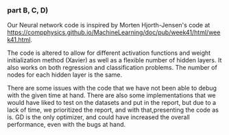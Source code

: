 ### part B, C, D) ####

Our Neural network code is inspired by Morten Hjorth-Jensen's code at https://compphysics.github.io/MachineLearning/doc/pub/week41/html/week41.html.

The code is altered to allow for different activation functions and weight initialization method (Xavier) as well as a flexible number of hidden layers.
It also works on both regression and classification problems.
The number of nodes for each hidden layer is the same.

There are some issues with the code that we have not been able to debug with the given time at hand. There are also some implementations that we would have liked to test on the datasets and put in the report, but due to a lack of time, we prioritized the report, and with that,presenting the code as is. GD is the only optimizer, and could have increased the overall performance, even with the bugs at hand.  
